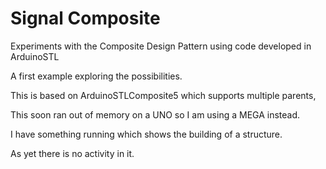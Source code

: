 # Signal Composite

Experiments with the Composite Design Pattern using code developed in ArduinoSTL

A first example exploring the possibilities.

This is based on ArduinoSTLComposite5 which supports multiple parents,

This soon ran out of memory on a UNO so I am using a MEGA instead.

I have something running which shows the building of a structure.

As yet there is no activity in it.


